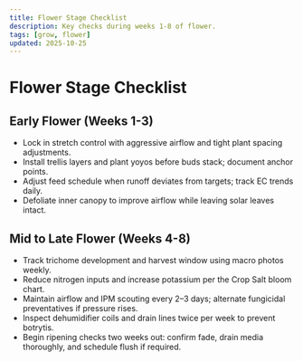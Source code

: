 ```yaml
---
title: Flower Stage Checklist
description: Key checks during weeks 1-8 of flower.
tags: [grow, flower]
updated: 2025-10-25
---
```


# Flower Stage Checklist

## Early Flower (Weeks 1-3)

- Lock in stretch control with aggressive airflow and tight plant spacing adjustments.
- Install trellis layers and plant yoyos before buds stack; document anchor points.
- Adjust feed schedule when runoff deviates from targets; track EC trends daily.
- Defoliate inner canopy to improve airflow while leaving solar leaves intact.

## Mid to Late Flower (Weeks 4-8)

- Track trichome development and harvest window using macro photos weekly.
- Reduce nitrogen inputs and increase potassium per the Crop Salt bloom chart.
- Maintain airflow and IPM scouting every 2–3 days; alternate fungicidal preventatives if pressure rises.
- Inspect dehumidifier coils and drain lines twice per week to prevent botrytis.
- Begin ripening checks two weeks out: confirm fade, drain media thoroughly, and schedule flush if required.
